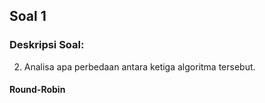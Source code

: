 ## Soal 1

### Deskripsi Soal:
2. Analisa apa perbedaan antara ketiga algoritma tersebut.

#### Round-Robin
